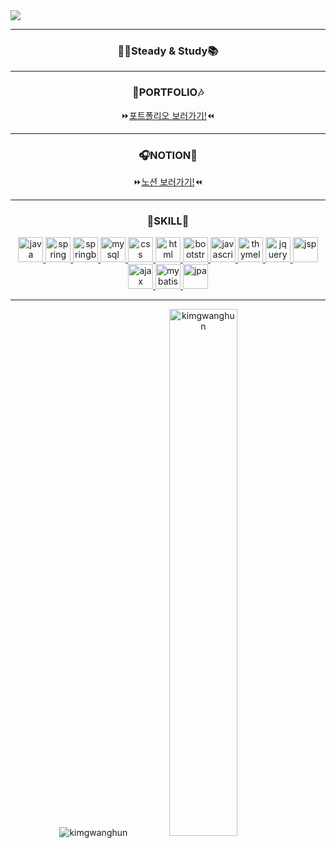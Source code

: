 <img src="https://capsule-render.vercel.app/api?type=venom&color=778899&height=200&section=header&text=광훈's&nbsp;GitHub&fontSize=90" />
<hr>
<h3 align="center">🚶‍♂️Steady & Study📚</h3>
<hr>
<h3 align="center">🎵PORTFOLIO🎶</h3>
<p align="center">⏩<a href="https://kimgwanghun.notion.site/PORTFOLIO-3777d981276745c3b839c68e0f414bfb?pvs=4">포트폴리오 보러가기!</a>⏪</p>
<hr>
<h3 align="center">🎧NOTION🎸</h3>
<p align="center">⏩<a href="https://lumpy-newsboy-52b.notion.site/STUDY-a0d1153c3a994a199d546ca8f4564ca3?pvs=4">노션 보러가기!</a>⏪</p>
<hr>
<h3 align="center">🎤SKILL🎹</h3>
<p align="center">
  <a href="https://www.java.com/ko/" target="_blank" rel="noreferrer"> <img src="https://noticon-static.tammolo.com/dgggcrkxq/image/upload/v1566913897/noticon/xbvewg1m3azbpnrzck1k.png" alt="java" width="40" height="40"/> </a>
  <a href="https://spring.io/" target="_blank" rel="noreferrer"> <img src="https://noticon-static.tammolo.com/dgggcrkxq/image/upload/v1566778017/noticon/ytjm1rralodyhvuggrpu.png" alt="spring" width="40" height="40"/> </a>
  <a href="https://spring.io/projects/spring-boot" target="_blank" rel="noreferrer"> <img src="https://noticon-static.tammolo.com/dgggcrkxq/image/upload/v1567008187/noticon/m4oad4rbf65fjszx0did.png" alt="springboot" width="40" height="40"/> </a>
  <a href="https://www.mysql.com/" target="_blank" rel="noreferrer"> <img src="https://noticon-static.tammolo.com/dgggcrkxq/image/upload/v1603423163/noticon/az0cvs28lm7gxoowlsva.png" alt="mysql" width="40" height="40"/> </a>
  <a href="https://www.w3schools.com/css/" target="_blank" rel="noreferrer"> <img src="https://noticon-static.tammolo.com/dgggcrkxq/image/upload/v1566912109/noticon/puksfce6wca36hes1vom.png" alt="css" width="40" height="40"/> </a>
  <a href="https://www.w3schools.com/html/default.asp" target="_blank" rel="noreferrer"> <img src="https://noticon-static.tammolo.com/dgggcrkxq/image/upload/v1566995514/noticon/jufppyr8htislboas4ve.png" alt="html" width="40" height="40"/> </a>
  <a href="https://getbootstrap.kr/" target="_blank" rel="noreferrer"> <img src="https://noticon-static.tammolo.com/dgggcrkxq/image/upload/v1567128495/noticon/gpkdob34yhkxoo7cyyqv.png" alt="bootstrap" width="40" height="40"/> </a>
  <a href="https://www.w3schools.com/js/default.asp" target="_blank" rel="noreferrer"> <img src="https://noticon-static.tammolo.com/dgggcrkxq/image/upload/v1629279836/noticon/qopgwljhqw2ezqxnfjpe.png" alt="javascript" width="40" height="40"/> </a>
  <a href="https://www.thymeleaf.org/" target="_blank" rel="noreferrer"> <img src="https://noticon-static.tammolo.com/dgggcrkxq/image/upload/v1592435734/noticon/ovcserf615eo3sbcbv8b.png" alt=thymeleaf"" width="40" height="40"/> </a>
  <a href="https://jquery.com/" target="_blank" rel="noreferrer"> <img src="https://noticon-static.tammolo.com/dgggcrkxq/image/upload/v1567128552/noticon/mksvojnxnqtvdwrhttce.png" alt="jquery" width="40" height="40"/> </a>
  <a href="https://namu.wiki/w/JSP" target="_blank" rel="noreferrer"> <img src="https://noticon-static.tammolo.com/dgggcrkxq/image/upload/v1592435019/noticon/z0s5osjhwlxpeo6pxslv.png" alt="jsp" width="40" height="40"/> </a>
  <a href="https://tcpschool.com/jquery/jq_ajax_method" target="_blank" rel="noreferrer"> <img src="https://noticon-static.tammolo.com/dgggcrkxq/image/upload/v1623252802/noticon/dwhdor3qcwlynwmnqsxy.png" alt="ajax" width="40" height="40"/> </a>
  <a href="https://mybatis.org/mybatis-3/" target="_blank" rel="noreferrer"> <img src="https://noticon-static.tammolo.com/dgggcrkxq/image/upload/v1592435324/noticon/judba41udt3wtirdj4ek.png" alt="mybatis" width="40" height="40"/> </a>
  <a href="https://spring.io/projects/spring-data-jpa" target="_blank" rel="noreferrer"> <img src="https://noticon-static.tammolo.com/dgggcrkxq/image/upload/v1609094551/noticon/gkcjchloc7f7khlsyyyy.png" alt="jpa" width="40" height="40"/> </a>
</p>
<hr>
<div align="center">
<img src="https://github-readme-stats.vercel.app/api/top-langs?username=kimgwanghun&show_icons=true&locale=en&layout=compact" alt="kimgwanghun" />
<img src="https://github-readme-stats.vercel.app/api?username=kimgwanghun&show_icons=true&locale=en" alt="kimgwanghun" style="width:46.5%"/>
</div>

